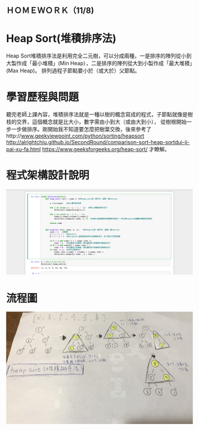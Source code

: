 ## ＨＯＭＥＷＯＲＫ（11/8)

# Heap Sort(堆積排序法)
Heap Sort堆積排序法是利用完全二元樹，可以分成兩種，一是排序的陣列從小到大製作成「最小堆積」(Min Heap），二是排序的陣列從大到小製作成「最大堆積」(Max Heap)。
排列過程子節點要小於（或大於）父節點。


# 學習歷程與問題
聽完老師上課內容，堆積排序法就是一種以樹的概念寫成的程式，子節點就像是樹枝的交界，這個概念就是比大小，數字需由小到大（或由大到小），
從樹根開始一步一步做排序。剛開始我不知道要怎麼把樹葉交換，後來參考了http://www.geekviewpoint.com/python/sorting/heapsort http://alrightchiu.github.io/SecondRound/comparison-sort-heap-sortdui-ji-pai-xu-fa.html
https://www.geeksforgeeks.org/heap-sort/ 才瞭解。

# 程式架構設計說明

![](/images/heap.png)

# 流程圖

![](/images/S__89858112.jpg)
